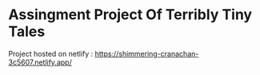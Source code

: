 # Assingment Project Of Terribly Tiny Tales

Project hosted on netlify : https://shimmering-cranachan-3c5607.netlify.app/

